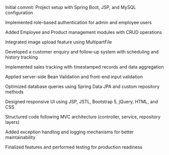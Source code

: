 Initial commit: Project setup with Spring Boot, JSP, and MySQL configuration

Implemented role-based authentication for admin and employee users

Added Employee and Product management modules with CRUD operations

Integrated image upload feature using MultipartFile

Developed a customer enquiry and follow-up system with scheduling and history tracking

Implemented sales tracking with timestamped records and data aggregation

Applied server-side Bean Validation and front-end input validation

Optimized database queries using Spring Data JPA and custom repository methods

Designed responsive UI using JSP, JSTL, Bootstrap 5, jQuery, HTML, and CSS

Structured code following MVC architecture (controller, service, repository layers)

Added exception handling and logging mechanisms for better maintainability

Finalized features and performed testing for production readiness
